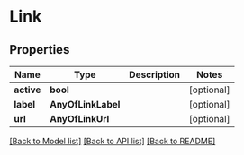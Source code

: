 # Link

## Properties
Name | Type | Description | Notes
------------ | ------------- | ------------- | -------------
**active** | **bool** |  | [optional] 
**label** | **AnyOfLinkLabel** |  | [optional] 
**url** | **AnyOfLinkUrl** |  | [optional] 

[[Back to Model list]](../README.md#documentation-for-models) [[Back to API list]](../README.md#documentation-for-api-endpoints) [[Back to README]](../README.md)

